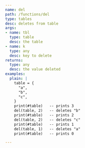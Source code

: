 ```yaml
---
name: del
path: /functions/del
type: tables
desc: deletes from table
args:
- name: tbl
  type: table
  desc: the table
- name: k
  type: any
  desc: key to delete
returns:
  type: any
  desc: the value deleted
examples:
  plain: |
    table = {
      "a",
      "b",
      "c",
    }
    print(#table)   -- prints 3
    del(table, 2)   -- deletes "b"
    print(#table)   -- prints 2
    del(table, 2)   -- deletes "c"
    print(#table)   -- prints 1
    del(table, 1)   -- deletes "a"
    print(#table)   -- prints 0

---
```


